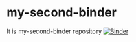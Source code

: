 # my-second-binder
It is my-second-binder repository
[![Binder](https://mybinder.org/badge_logo.svg)](https://mybinder.org/v2/gh/nikolaynezlin/my-second-binder/HEAD)


